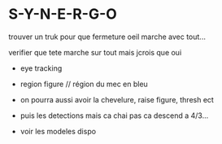 # S-Y-N-E-R-G-O

trouver un truk pour que fermeture oeil marche avec tout...

verifier que tete marche sur tout mais jcrois que oui

- eye tracking

- region figure // région du mec en bleu

- on pourra aussi avoir la chevelure, raise figure, thresh ect

- puis les detections mais ca chai pas ca descend a 4/3...

- voir les modeles dispo










